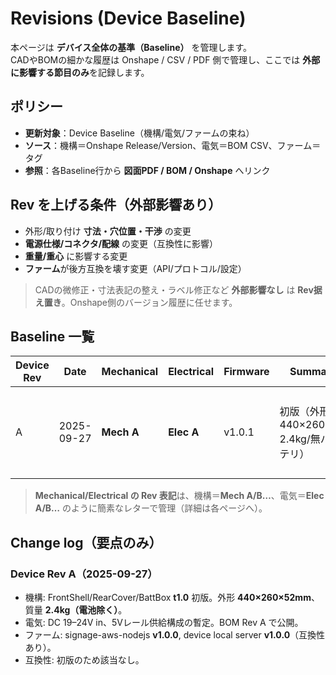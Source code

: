 # Revisions (Device Baseline)

本ページは **デバイス全体の基準（Baseline）** を管理します。  
CADやBOMの細かな履歴は Onshape / CSV / PDF 側で管理し、ここでは **外部に影響する節目のみ**を記録します。

## **ポリシー**

- **更新対象**：Device Baseline（機構/電気/ファームの束ね）
- **ソース**：機構＝Onshape Release/Version、電気＝BOM CSV、ファーム＝タグ
- **参照**：各Baseline行から **図面PDF / BOM / Onshape** へリンク

## **Rev を上げる条件（外部影響あり）**

- 外形/取り付け **寸法・穴位置・干渉** の変更
- **電源仕様/コネクタ/配線** の変更（互換性に影響）
- **重量/重心** に影響する変更
- **ファーム**が後方互換を壊す変更（API/プロトコル/設定）

> CADの微修正・寸法表記の整え・ラベル修正など **外部影響なし** は **Rev据え置き**。Onshape側のバージョン履歴に任せます。

## **Baseline 一覧**

| Device Rev | Date       | Mechanical | Electrical | Firmware | Summary                               | Links |
|------------|------------|------------|------------|----------|----------------------------------------|-------|
| A          | 2025-09-27 | **Mech A** | **Elec A** | v1.0.1   | 初版（外形 440×260×52, 2.4kg/無バッテリ） | [Frame PDF](./mechanical/drawings/Body-FrontShell_t1.0_v1.0.1.pdf), [BOM CSV](./electrical/bom_rev_a.csv), [BOM PDF](./electrical/bom_rev_a.pdf), [Onshape](https://cad.onshape.com/documents/e463a92fe1d1db8a5ae7cfb8/v/c37d62b9bf250e3bedfc0c82/e/8fe36e96feed050b3a66f4dc) |

> **Mechanical/Electrical の Rev 表記**は、機構＝**Mech A/B…**、電気＝**Elec A/B…** のように簡素なレターで管理（詳細は各ページへ）。

## Change log（要点のみ）

### Device Rev A（2025-09-27）
- 機構: FrontShell/RearCover/BattBox **t1.0** 初版。外形 **440×260×52mm**、質量 **2.4kg（電池除く）**。
- 電気: DC 19–24V in、5Vレール供給構成の暫定。BOM Rev A で公開。
- ファーム: signage-aws-nodejs **v1.0.0**, device local server **v1.0.0**（互換性あり）。
- 互換性: 初版のため該当なし。

